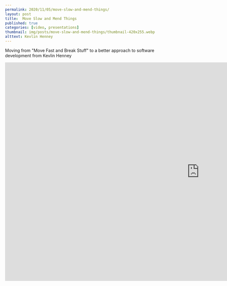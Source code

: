```yaml
---
permalink: 2020/11/05/move-slow-and-mend-things/
layout: post
title:  Move Slow and Mend Things
published: true
categories: [video, presentations]
thumbnail: img/posts/move-slow-and-mend-things/thumbnail-420x255.webp
alttext: Kevlin Henney
--- 
```


Moving from "Move Fast and Break Stuff" to a better approach to software development from Kevlin Henney

<iframe width="1280" height="720" src="https://www.youtube.com/embed/1kklyq4XYpw" frameborder="0" allow="accelerometer; autoplay; clipboard-write; encrypted-media; gyroscope; picture-in-picture" allowfullscreen></iframe>
